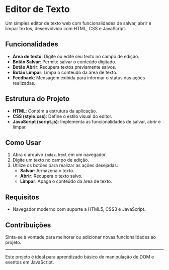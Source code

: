 # Editor de Texto

Um simples editor de texto web com funcionalidades de salvar, abrir e limpar textos, desenvolvido com HTML, CSS e JavaScript.

## Funcionalidades

- **Área de texto**: Digite ou edite seu texto no campo de edição.
- **Botão Salvar**: Permite salvar o conteúdo digitado.
- **Botão Abrir**: Recupera textos previamente salvos.
- **Botão Limpar**: Limpa o conteúdo da área de texto.
- **Feedback**: Mensagem exibida para informar o status das ações realizadas.

## Estrutura do Projeto

- **HTML**: Contém a estrutura da aplicação.
- **CSS (style.css)**: Define o estilo visual do editor.
- **JavaScript (script.js)**: Implementa as funcionalidades de salvar, abrir e limpar.

## Como Usar

1. Abra o arquivo `index.html` em um navegador.
2. Digite um texto no campo de edição.
3. Utilize os botões para realizar as ações desejadas:
   - **Salvar**: Armazena o texto.
   - **Abrir**: Recupera o texto salvo.
   - **Limpar**: Apaga o conteúdo da área de texto.

## Requisitos

- Navegador moderno com suporte a HTML5, CSS3 e JavaScript.

## Contribuições

Sinta-se à vontade para melhorar ou adicionar novas funcionalidades ao projeto.

---

Este projeto é ideal para aprendizado básico de manipulação de DOM e eventos em JavaScript.
